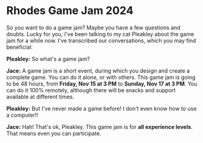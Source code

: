 # Rhodes Game Jam 2024

So you want to do a game jam? Maybe you have a few questions and doubts. Lucky for you, I've been talking to my cat Pleakley about the game jam for a while now. I've transcribed our conversations, which you may find beneficial:

**Pleakley:** So what's a game jam?

**Jace:** A game jam is a short event, during which you design and create a complete game. You can do it alone, or with others. This game jam is going to be 48 hours, from **Friday, Nov 15 at 3 PM** to **Sunday, Nov 17 at 3 PM**. You can do it 100% remotely, although there will be snacks and support available at different times.

**Pleakley:** But I've never made a game before! I don't even know how to use a computer!!

**Jace:** Hah! That's ok, Pleakley. This game jam is for **all experience levels**. That means even you can participate. 
